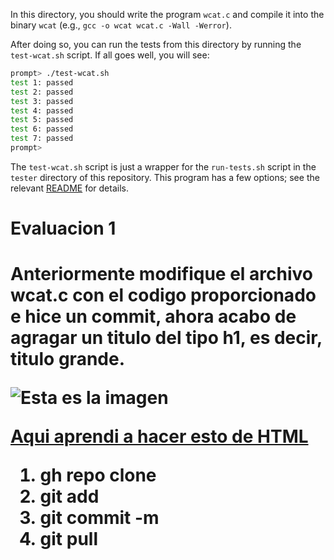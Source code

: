 
In this directory, you should write the program `wcat.c` and compile it into
the binary `wcat` (e.g., `gcc -o wcat wcat.c -Wall -Werror`).

After doing so, you can run the tests from this directory by running the
`test-wcat.sh` script. If all goes well, you will see:

```sh
prompt> ./test-wcat.sh
test 1: passed
test 2: passed
test 3: passed
test 4: passed
test 5: passed
test 6: passed
test 7: passed
prompt>
```

The `test-wcat.sh` script is just a wrapper for the `run-tests.sh` script in
the `tester` directory of this repository. This program has a few options; see
the relevant
[README](https://github.com/remzi-arpacidusseau/ostep-projects/blob/master/tester/README.md)
for details.
    <h1> Evaluacion 1 <h1>

Anteriormente modifique el archivo wcat.c con el codigo proporcionado e hice un commit, ahora acabo de agragar un titulo del tipo h1, es decir, titulo grande.

<img alt= "Esta es la imagen" src="https://cdn.discordapp.com/attachments/689194657707720757/1003447791042973756/image_55a2ac12-6693-4219-8e06-80afcbf1b1b220220731_184217.jpg" />

<a href="https://www.youtube.com/watch?v=mNbnV3aN3KA&ab_channel=VictorRoblesWEB" >Aqui aprendi a hacer esto de HTML</a>

<ol>
    <li>gh repo clone</li>
    <li>git add</li>
    <li>git commit -m</li>
    <li>git pull</li>
</ol>
